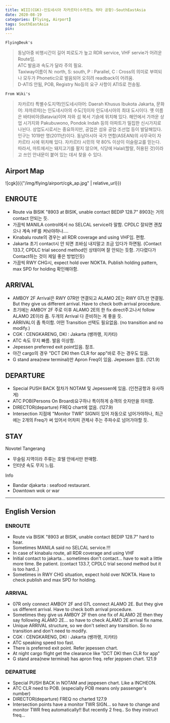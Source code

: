 ```yaml
---
title: WIII(CGK)-인도네시아 자카르타(수카르노 하타 공항)-SouthEastAsia
date: 2020-08-19
categories: [Flying, Airport]
tags: SouthEastAsia
pin:
---
```


`FlyingDeuk's`
> 동남아중 비행시간이 길어 피로도가 높고 RDR service, VHF servie가 어려운 Route임.<br>
ATC 발음과 속도가 달라 주의 필요.<br>
Taxiway이름이 N: north, S: south, P : Parallel, C : Cross의 의미로 부여되나 모두가 Phonetic으로 발음되어 오히려 readback이 어려움.<br>
D-ATIS 안됨, POB, Registry No등의 요구 사항이 ATIS로 전송됨.

`From Wiki's`
>자카르타 특별수도지역(인도네시아어: Daerah Khusus Ibukota Jakarta, 문화어: 쟈까르따)는 인도네시아의 수도[1]이자 인도네시아의 최대 도시이다.
옛 이름은 바타비아(Batavia)이며 자와 섬 북서 기슭에 위치해 있다. 해안에서 가까운 상업 시가지와 Pakubuwono, Pondok Indah 등의 아파트가 밀집한 신시가지로 나뉜다. 상업도시로서는 중요하지만, 공업은 섬유 공업·조선업 등이 발달해있다. 인구는 1019만 명(2011년)이다. 동남아시아 국가 연합(ASEAN)의 사무국이 자카르타 시에 위치해 있다.
자카르타 시민의 약 80% 이상이 이슬람교를 믿는다. 따라서, 마트에서는 돼지고기를 팔지 않으며, 식당에 Halal(할랄, 허용된 것)이라고 쓰인 안내문이 붙어 있는 데서 찾을 수 있다.

## Airport Map
![cgk]({{"/img/flying/airport/cgk_ap.jpg" | relative_url}})

## ENROUTE
- Route via BISIK "8903 at BISIK, unable contact BEDIP 128.7" 8903는 거의 contact 안되는 듯.
- 가끔씩 MANILA control에서 no SELCAL service라 말함. CPDLC 잘되면 괜찮으나 계속 HF를 켜놔야하나....
- Kinabalu route의 경우는 all RDR coverage and using VHF임. 편함.
- Jakarta 초기 contact시 안 되면 조바심 내지말고 조금 있다가 하면됨. (Contact 133.7, CPDLC trial second method인 상태이며 잘 안되는 듯함. 기다렸다가 Contact하는 것이 제일 좋은 방법인듯)
- 가끔씩 RWY CHG시, expect hold over NOKTA. Publish holding pattern, max SPD for holding 확인해야함.

## ARRIVAL
- AMBOY 2F Arrival은 RWY 07R만 연결되고 ALAMO 2E는 RWY 07L만 연결됨. But they give us different arrival. Have to check both arrival procedure.
- 초기에는 AMBOY 2F 주로 이후 ALAMO 2E의 한 fix direct주고나서 follow ALAMO 2E이라 줌. 두개의 Arrival 다 준비하는 게 좋을 듯.
- ARRIVAL이 좀 특이함. 어떤 Transition 선택도 필요없음. (no transition and no modify.)
- CGK : CENGKARENG, DKI : Jakarta (쌩까랭, 지카타)
- ATC 속도 무지 빠름. 발음 이상함.
- Jepessen preferred exit point있음. 참조.
- 야간 cargo의 경우 "DCT DKI then CLR for app"바로 주는 경우도 있음.
- G stand area(new terminal)만 Apron Freq이 있음. Jepessen 참조. (121.9)


## DEPARTURE
- Special PUSH BACK 절차가 NOTAM 및 Jepessen에 있음. (인천공항과 유사하게)
- ATC POB(Persons On Broard)요구하나 특이하게 승객의 숫자만을 의미함.
- DIRECTOR(departure) FREQ chart에 없음. (127.9)
- Intersection 지점에 "Monitor TWR" SIGN이 있어 자동으로 넘어가야하나, 최근에는 2개의 Freq가 써 있어서 어차피 관제사 주는 주파수로 넘어가야할 듯.

## STAY
Novotel Tangerang
- 무슬림 지역이라 주류는 호텔 안에서만 판매함.
- 인터넷 속도 무지 느림.

Info
- Bandar djakarta : seafood restaurant.
- Downtown wok or war

------------

## English Version

### ENROUTE
- Route via BISIK "8903 at BISIK, unable contact BEDIP 128.7" hard to hear.
- Sometimes MANILA said no SELCAL service.!!!
- In case of kinabalu route, all RDR coverage and using VHF
- Initial contact to jakarta… sometimes don't contact… have to wait a little more time. Be patient. (contact 133.7, CPDLC trial second method but it is too hard..)
- Sometimes in RWY CHG situation, expect hold over NOKTA. Have to check publish and max SPD for holding.

### ARRIVAL
- 07R only connect AMBOY 2F and 07L connect ALAMO 2E. But they give us different arrival. Have to check both arrival procedure.
- Sometimes they give us AMBOY 2F then one fix of ALAMO 2E then they say following ALAMO 2E… so have to check ALAMO 2E arrival fix name.
- Unique ARRIVAL structure, so we don't select any transition. So no transition and don't need to modify.
- CGK : CENGKARENG, DKI : Jakarta (쌩까랭, 지카타)
- ATC speaking speed too fast.
- There is preferred exit point. Refer jepessen chart.
- At night cargo flight get the clearance like "DCT DKI then CLR for app"
- G stand area(new terminal) has apron freq. refer jeppsen chart. 121.9

### DEPARTURE
- Special PUSH BACK in NOTAM and jeppesen chart. Like a INCHEON.
- ATC CLR need to POB. (especially POB means only passenger's number)
- DIRECTOR(departure) FREQ no charted 127.9
- Intersection points have a monitor TWR SIGN… so have to change and monitor TWR freq automatically!! But recently 2 freq.. So they instruct freq...
